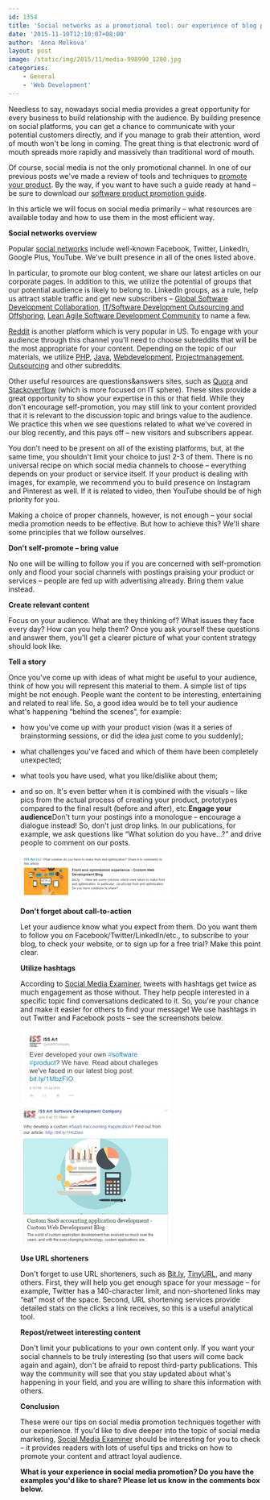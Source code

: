 ```yaml
---
id: 1354
title: 'Social networks as a promotional tool: our experience of blog promotion'
date: '2015-11-10T12:10:07+08:00'
author: 'Anna Melkova'
layout: post
image: /static/img/2015/11/media-998990_1280.jpg
categories:
    - General
    - 'Web Development'
---
```


Needless to say, nowadays social media provides a great opportunity for every business to build relationship with the audience. By building presence on social platforms, you can get a chance to communicate with your potential customers directly, and if you manage to grab their attention, word of mouth won't be long in coming. The great thing is that electronic word of mouth spreads more rapidly and massively than traditional word of mouth.

Of course, social media is not the only promotional channel. In one of our previous posts we've made a review of tools and techniques to [promote your product](http://www.issart.com/blog/how-to-promote-your-software-product/). By the way, if you want to have such a guide ready at hand – be sure to download our [software product promotion guide](https://issart.com/blog/useful-materials/promote-software-product-useful-tips-iss-art/).

In this article we will focus on social media primarily – what resources are available today and how to use them in the most efficient way.

**Social networks overview**

Popular [social networks](http://www.issart.com/blog/intellectual-property-issues-software-development/) include well-known Facebook, Twitter, LinkedIn, Google Plus, YouTube. We've built presence in all of the ones listed above.

In particular, to promote our blog content, we share our latest articles on our corporate pages. In addition to this, we utilize the potential of groups that our potential audience is likely to belong to. LinkedIn groups, as a rule, help us attract stable traffic and get new subscribers – [Global Software Development Collaboration](https://www.linkedin.com/grps/Global-Software-Development-Collaboration-1803698/about?), [IT/Software Development Outsourcing and Offshoring](https://www.linkedin.com/grps/IT-Software-Development-Outsourcing-Offshoring-28413/about?), [Lean Agile Software Development Community](https://www.linkedin.com/grps/Lean-Agile-Software-Development-Community-1024087/about?) to name a few.

[Reddit](https://www.reddit.com/) is another platform which is very popular in US. To engage with your audience through this channel you'll need to choose subreddits that will be the most appropriate for your content. Depending on the topic of our materials, we utilize [PHP](https://www.reddit.com/r/PHP/), [Java](https://www.reddit.com/r/java/), [Webdevelopment](https://www.reddit.com/r/java/search?q=Webdevelopment), [Projectmanagement](https://www.reddit.com/r/projectmanagement/), [Outsourcing](https://www.reddit.com/r/outsourcing/) and other subreddits.

Other useful resources are questions&answers sites, such as [Quora](https://www.quora.com/) and [Stackoverflow](http://stackoverflow.com/) (which is more focused on IT sphere). These sites provide a great opportunity to show your expertise in this or that field. While they don't encourage self-promotion, you may still link to your content provided that it is relevant to the discussion topic and brings value to the audience. We practice this when we see questions related to what we've covered in our blog recently, and this pays off – new visitors and subscribers appear.

You don't need to be present on all of the existing platforms, but, at the same time, you shouldn't limit your choice to just 2-3 of them. There is no universal recipe on which social media channels to choose – everything depends on your product or service itself. If your product is dealing with images, for example, we recommend you to build presence on Instagram and Pinterest as well. If it is related to video, then YouTube should be of high priority for you.

Making a choice of proper channels, however, is not enough – your social media promotion needs to be effective. But how to achieve this? We'll share some principles that we follow ourselves.

**Don't self-promote – bring value**

No one will be willing to follow you if you are concerned with self-promotion only and flood your social channels with postings praising your product or services – people are fed up with advertising already. Bring them value instead.

**Create relevant content**

Focus on your audience. What are they thinking of? What issues they face every day? How can you help them? Once you ask yourself these questions and answer them, you'll get a clearer picture of what your content strategy should look like.

**Tell a story**

Once you've come up with ideas of what might be useful to your audience, think of how you will represent this material to them. A simple list of tips might be not enough. People want the content to be interesting, entertaining and related to real life. So, a good idea would be to tell your audience what's happening “behind the scenes”, for example:

- how you've come up with your product vision (was it a series of brainstorming sessions, or did the idea just come to you suddenly);
- what challenges you've faced and which of them have been completely unexpected;
- what tools you have used, what you like/dislike about them;
- and so on.
    It's even better when it is combined with the visuals – like pics from the actual process of creating your product, prototypes compared to the final result (before and after), etc.**Engage your audience**Don't turn your postings into a monologue – encourage a dialogue instead! So, don't just drop links. In our publications, for example, we ask questions like “What solution do you have…?” and drive people to comment on our posts.
  
    [![2015-07-24_1457](/static/img/2015/11/2015-07-24_1457-300x88.png)](/static/img/2015/11/2015-07-24_1457.png)
  
    **Don't forget about call-to-action**
  
    Let your audience know what you expect from them. Do you want them to follow you on Facebook/Twitter/LinkedIn/etc., to subscribe to your blog, to check your website, or to sign up for a free trial? Make this point clear.
  
    **Utilize hashtags**
  
    According to [Social Media Examiner](http://www.socialmediaexaminer.com/promote-your-content-social-media-content-plan/), tweets with hashtags get twice as much engagement as those without. They help people interested in a specific topic find conversations dedicated to it. So, you're your chance and make it easier for others to find your message! We use hashtags in out Twitter and Facebook posts – see the screenshots below.
  
    [![2015-07-24_1446](/static/img/2015/11/2015-07-24_1446-300x147.png)](/static/img/2015/11/2015-07-24_1446.png)
    [![2015-07-24_1449](/static/img/2015/11/2015-07-24_1449-300x279.png)](/static/img/2015/11/2015-07-24_1449.png)
  
    **Use URL shorteners**
  
    Don't forget to use URL shorteners, such as [Bit.ly](https://bitly.com/a/bitlinks), [TinyURL](http://tinyurl.com/), and many others. First, they will help you get enough space for your message – for example, Twitter has a 140-character limit, and non-shortened links may “eat” most of the space. Second, URL shortening services provide detailed stats on the clicks a link receives, so this is a useful analytical tool.
  
    **Repost/retweet interesting content**
  
    Don't limit your publications to your own content only. If you want your social channels to be truly interesting (so that users will come back again and again), don't be afraid to repost third-party publications. This way the community will see that you stay updated about what's happening in your field, and you are willing to share this information with others.
  
    **Conclusion**
  
    These were our tips on social media promotion techniques together with our experience. If you'd like to dive deeper into the topic of social media marketing, [Social Media Examiner](http://www.socialmediaexaminer.com/) should be interesting for you to check – it provides readers with lots of useful tips and tricks on how to promote your content and attract loyal audience.
  
    **What is your experience in social media promotion? Do you have the examples you'd like to share? Please let us know in the comments box below.**